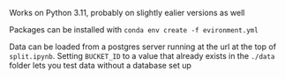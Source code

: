 Works on Python 3.11, probably on slightly ealier versions as well

Packages can be installed with `conda env create -f evironment.yml`

Data can be loaded from a postgres server running at the url at the top of `split.ipynb`. Setting `BUCKET_ID` to a value that already exists in the `./data` folder lets you test data without a database set up
